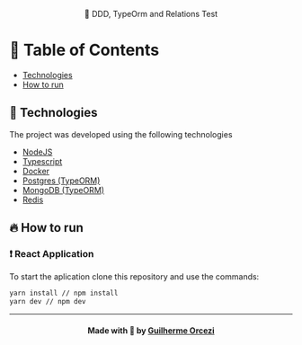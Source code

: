 
<p align="center"> 🚀 DDD, TypeOrm and Relations Test
 </p>
 
# :pushpin: Table of Contents

- [Technologies](#tecnologias-utilizadas)
- [How to run](#como-usar)

## :rocket: Technologies

The project was developed using the following technologies

- [NodeJS](https://nodejs.org/en/)
- [Typescript](https://www.typescriptlang.org/)
- [Docker](https://www.docker.com/)
- [Postgres (TypeORM)](https://typeorm.io/#/)
- [MongoDB (TypeORM)](https://typeorm.io/#/)
- [Redis](https://redis.io/)

## :fire: How to run

### :exclamation: React Application
To start the aplication clone this repository and use the commands:
```bash
yarn install // npm install
yarn dev // npm dev
```
---

<h4 align="center">
    Made with 💜 by <a href="https://www.linkedin.com/in/guilherme-orcezi" target="_blank">Guilherme Orcezi</a>
</h4>
